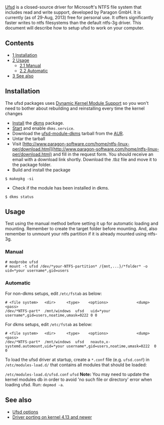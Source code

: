 [Ufsd](http://www.paragon-software.com/home/ntfs-linux-per/) is a closed-source driver for Microsoft's NTFS file system that includes read and write support, developed by Paragon GmbH. It is currently (as of 29-Aug, 2013) free for personal use. It offers significantly faster writes to ntfs filesystems than the default ntfs-3g driver. This document will describe how to setup ufsd to work on your computer.

## Contents

*   [1 Installation](#Installation)
*   [2 Usage](#Usage)
    *   [2.1 Manual](#Manual)
    *   [2.2 Automatic](#Automatic)
*   [3 See also](#See_also)

## Installation

The ufsd packages uses [Dynamic Kernel Module Support](/index.php/Dynamic_Kernel_Module_Support "Dynamic Kernel Module Support") so you won't need to bother about rebuilding and reinstalling every time the kernel changes

*   [Install](/index.php/Install "Install") the [dkms](https://www.archlinux.org/packages/?name=dkms) package.
*   [Start](/index.php/Start "Start") and enable `dkms.service`.
*   Download the [ufsd-module-dkms](https://aur.archlinux.org/packages/ufsd-module-dkms/) tarball from the [AUR](/index.php/AUR "AUR").
*   Untar the tarball
*   Visit [http://www.paragon-software.com/home/ntfs-linux-per/download.html](http://www.paragon-software.com/home/ntfs-linux-per/download.html) and fill in the request form. You should receive an email with a download link shortly. Download the .tbz file and move it to the package folder.
*   Build and install the package

```
$ makepkg -si

```

*   Check if the module has been installed in dkms.

```
$ dkms status

```

## Usage

Test using the manual method before setting it up for automatic loading and mounting. Remember to create the target folder before mounting. And, also remember to unmount your ntfs partition if it is already mounted using ntfs-3g.

### Manual

```
# modprobe ufsd
# mount -t ufsd /dev/*your-NTFS-partition* /{mnt,...}/*folder* -o uid=*your username*,gid=users

```

### Automatic

For non-dkms setups, edit `/etc/fstab` as below:

```
# <file system>   <dir>		<type>    <options>             <dump>  <pass>
/dev/*NTFS-part*  /mnt/windows  ufsd   uid=*your username*,gid=users,noatime,umask=0222	0 0

```

For dkms setups, edit `/etc/fstab` as below:

```
# <file system>   <dir>		<type>    <options>             <dump>  <pass>
/dev/*NTFS-part*  /mnt/windows  ufsd   noauto,x-systemd.automount,uid=*your username*,gid=users,noatime,umask=0222	0 0

```

To load the ufsd driver at startup, create a `*.conf` file (e.g. `ufsd.conf`) in `/etc/modules-load.d/` that contains all modules that should be loaded:

 `/etc/modules-load.d/ufsd.conf`  `ufsd` 
**Note:** You may need to update the kernel modules db in order to avoid 'no such file or directory' error when loading ufsd. Run: `depmod -a`.

## See also

*   [Ufsd options](http://kb.paragon-software.com/paragon/include/templ/object2.jsp?objId=5833)
*   [Driver porting on kernel 4.13 and newer](https://github.com/antonio-petricca/paragon-ufsd-ntfs-driver-porting)